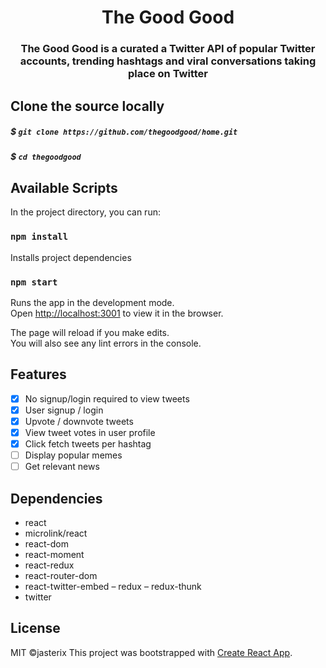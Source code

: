 <h1 align="center">The Good Good</h1>
<h3 align="center">The Good Good is a curated a Twitter API of popular Twitter accounts, trending hashtags and viral conversations taking place on Twitter</h3>


  
## Clone the source locally

##### $ `git clone https://github.com/thegoodgood/home.git`

##### $ `cd thegoodgood`

## Available Scripts

In the project directory, you can run:

### `npm install`

Installs project dependencies

### `npm start`
Runs the app in the development mode.<br>
Open [http://localhost:3001](http://localhost:3001) to view it in the browser.

The page will reload if you make edits.<br>
You will also see any lint errors in the console.

## Features

- [x] No signup/login required to view tweets
- [x] User signup / login
- [x] Upvote / downvote tweets
- [x] View tweet votes in user profile
- [x] Click fetch tweets per hashtag
- [ ] Display popular memes
- [ ] Get relevant news

## Dependencies
- react
- microlink/react
- react-dom
- react-moment
- react-redux
- react-router-dom
- react-twitter-embed
– redux
– redux-thunk
- twitter

## License
MIT ©jasterix
This project was bootstrapped with [Create React App](https://github.com/facebook/create-react-app).

